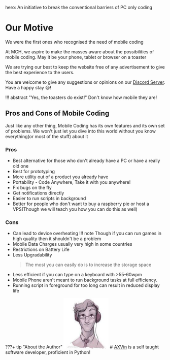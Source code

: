 hero: An initiative to break the conventional barriers of PC only coding

# Our Motive
We were the first ones who recognised the need of mobile coding 

At MCH, we aspire to make the masses aware about the possibilities of mobile coding.
May it be your phone, tablet or browser on a toaster

We are trying our best to keep the website free of any advertisement to give the best experience to the users.

You are welcome to give any suggestions or opinions on our [Discord Server](support.md).
Have a happy stay :smiley:!

!!! abstract "Yes, the toasters do exist!"
    Don't know how mobile they are!

## Pros and Cons of Mobile Coding
Just like any other thing, Mobile Coding has its own features and its own set of problems.
We won't just let you dive into this world without you know everything(or most of the stuff)
about it

### Pros
* Best alternative for those who don't already have a PC or have a really old one
* Best for prototyping
* More utility out of a product you already have
* Portability - Code Anywhere, Take it with you anywhere!
* Fix bugs on the fly
* Get notifications directly
* Easier to run scripts in background
* Better for people who don't want to buy a raspberry pie or host a VPS(Though we will teach you how you can do this as well)

### Cons
* Can lead to device overheating
    !!! note
        Though if you can run games in high quality then it shouldn't be a problem
* Mobile Data Charges usually very high in some countries
* Restrictions on Battery Life
* Less Upgradability
    > The most you can easily do is to increase the storage space
* Less efficient if you can type on a keyboard with >55-60wpm
* Mobile Phone aren't meant to run background  tasks at full efficiency.
* Running script in foreground for too long can result in reduced display life







???+ tip "About the Author"
    ![AXVin Logo](images/axvin_sthumbnail.jpg)
    # [AXVin](https://axvin.tk) is a self taught software developer, proficient in Python!